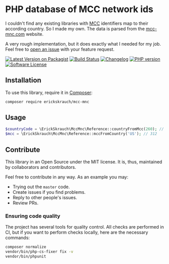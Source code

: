 # PHP database of MCC network ids

I couldn't find any existing libraries with [MCC](https://en.wikipedia.org/wiki/Mobile_country_code) identifiers map to their according country. So I made my own. The data is parsed from the [mcc-mnc.com](https://www.mcc-mnc.com) website.

A very rough implementation, but it does exactly what I needed for my job. Feel free to [open an issue](https://github.com/erickskrauch/mcc-mnc/issues/new) with your feature request. 

[![Latest Version on Packagist](https://img.shields.io/packagist/v/erickskrauch/mcc-mnc.svg?style=flat-square)](https://packagist.org/packages/erickskrauch/mcc-mnc)
[![Build Status](https://img.shields.io/github/actions/workflow/status/erickskrauch/mcc-mnc/ci.yml?branch=master&style=flat-square)](https://github.com/erickskrauch/mcc-mnc/actions)
[![Changelog](https://img.shields.io/badge/changelog-Keep%20a%20Changelog-%23E05735?style=flat-square)](CHANGELOG.md)
[![PHP version](https://img.shields.io/packagist/dependency-v/erickskrauch/mcc-mnc/php?style=flat-square)](composer.json)
[![Software License](https://img.shields.io/badge/license-MIT-green.svg?style=flat-square)](LICENSE)

## Installation

To use this library, require it in [Composer](https://getcomposer.org):

```sh
composer require erickskrauch/mcc-mnc
```

## Usage

```php
$countryCode = \ErickSkrauch\MccMnc\Reference::countryFromMcc(260); // 'PL'
$mcc = \ErickSkrauch\MccMnc\Reference::mccFromCountry('US'); // 312
```

## Contribute

This library in an Open Source under the MIT license. It is, thus, maintained by collaborators and contributors.

Feel free to contribute in any way. As an example you may:
* Trying out the `master` code.
* Create issues if you find problems.
* Reply to other people's issues.
* Review PRs.

### Ensuring code quality

The project has several tools for quality control. All checks are performed in CI, but if you want to perform checks locally, here are the necessary commands:

```sh
composer normalize
vendor/bin/php-cs-fixer fix -v
vendor/bin/phpunit
```
